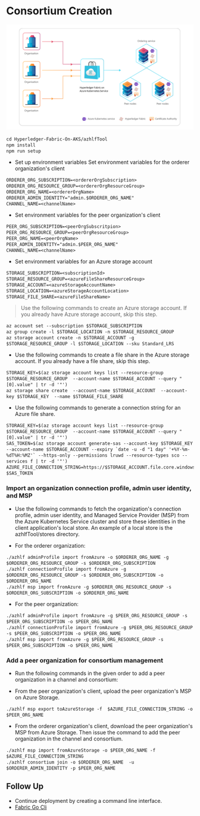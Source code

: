 # Consortium Creation

![consortiums.png](images/consortiums.png)



```
cd Hyperledger-Fabric-On-AKS/azhlfTool 
npm install
npm run setup
```

- Set up environment variables Set environment variables for the orderer organization's client



```
ORDERER_ORG_SUBSCRIPTION=<ordererOrgSubscription>
ORDERER_ORG_RESOURCE_GROUP=<ordererOrgResourceGroup>
ORDERER_ORG_NAME=<ordererOrgName>
ORDERER_ADMIN_IDENTITY="admin.$ORDERER_ORG_NAME"
CHANNEL_NAME=<channelName>
```

- Set environment variables for the peer organization's client



```
PEER_ORG_SUBSCRIPTION=<peerOrgSubscritpion>
PEER_ORG_RESOURCE_GROUP=<peerOrgResourceGroup>
PEER_ORG_NAME=<peerOrgName>
PEER_ADMIN_IDENTITY="admin.$PEER_ORG_NAME"
CHANNEL_NAME=<channelName>
```
- Set environment variables for an Azure storage account



```
STORAGE_SUBSCRIPTION=<subscriptionId>
STORAGE_RESOURCE_GROUP=<azureFileShareResourceGroup>
STORAGE_ACCOUNT=<azureStorageAccountName>
STORAGE_LOCATION=<azureStorageAccountLocation>
STORAGE_FILE_SHARE=<azureFileShareName>
```

> Use the following commands to create an Azure storage account. If you already have Azure storage account, skip this step.



```
az account set --subscription $STORAGE_SUBSCRIPTION
az group create -l $STORAGE_LOCATION -n $STORAGE_RESOURCE_GROUP
az storage account create -n $STORAGE_ACCOUNT -g  $STORAGE_RESOURCE_GROUP -l $STORAGE_LOCATION --sku Standard_LRS
```

- Use the following commands to create a file share in the Azure storage account. If you already have a file share, skip this step.



```
STORAGE_KEY=$(az storage account keys list --resource-group $STORAGE_RESOURCE_GROUP  --account-name $STORAGE_ACCOUNT --query "[0].value" | tr -d '"')
az storage share create  --account-name $STORAGE_ACCOUNT  --account-key $STORAGE_KEY  --name $STORAGE_FILE_SHARE
```

- Use the following commands to generate a connection string for an Azure file share.



```
STORAGE_KEY=$(az storage account keys list --resource-group $STORAGE_RESOURCE_GROUP  --account-name $STORAGE_ACCOUNT --query "[0].value" | tr -d '"')
SAS_TOKEN=$(az storage account generate-sas --account-key $STORAGE_KEY --account-name $STORAGE_ACCOUNT --expiry `date -u -d "1 day" '+%Y-%m-%dT%H:%MZ'` --https-only --permissions lruwd --resource-types sco --services f | tr -d '"')
AZURE_FILE_CONNECTION_STRING=https://$STORAGE_ACCOUNT.file.core.windows.net/$STORAGE_FILE_SHARE?$SAS_TOKEN

```

### Import an organization connection profile, admin user identity, and MSP

- Use the following commands to fetch the organization's connection profile, admin user identity, and Managed Service Provider (MSP) from the Azure Kubernetes Service cluster and store these identities in the client application's local store. An example of a local store is the azhlfTool/stores directory.

- For the orderer organization:


```
./azhlf adminProfile import fromAzure -o $ORDERER_ORG_NAME -g $ORDERER_ORG_RESOURCE_GROUP -s $ORDERER_ORG_SUBSCRIPTION
./azhlf connectionProfile import fromAzure -g $ORDERER_ORG_RESOURCE_GROUP -s $ORDERER_ORG_SUBSCRIPTION -o $ORDERER_ORG_NAME   
./azhlf msp import fromAzure -g $ORDERER_ORG_RESOURCE_GROUP -s $ORDERER_ORG_SUBSCRIPTION -o $ORDERER_ORG_NAME
```


- For the peer organization:


```
./azhlf adminProfile import fromAzure -g $PEER_ORG_RESOURCE_GROUP -s $PEER_ORG_SUBSCRIPTION -o $PEER_ORG_NAME
./azhlf connectionProfile import fromAzure -g $PEER_ORG_RESOURCE_GROUP -s $PEER_ORG_SUBSCRIPTION -o $PEER_ORG_NAME
./azhlf msp import fromAzure -g $PEER_ORG_RESOURCE_GROUP -s $PEER_ORG_SUBSCRIPTION -o $PEER_ORG_NAME
```

### Add a peer organization for consortium management
- Run the following commands in the given order to add a peer organization in a channel and consortium:

- From the peer organization's client, upload the peer organization's MSP on Azure Storage.



```
./azhlf msp export toAzureStorage -f  $AZURE_FILE_CONNECTION_STRING -o $PEER_ORG_NAME
```

- From the orderer organization's client, download the peer organization's MSP from Azure Storage. Then issue the command to add the peer organization in the channel and consortium.




```
./azhlf msp import fromAzureStorage -o $PEER_ORG_NAME -f $AZURE_FILE_CONNECTION_STRING
./azhlf consortium join -o $ORDERER_ORG_NAME  -u $ORDERER_ADMIN_IDENTITY -p $PEER_ORG_NAME
```
  
## Follow Up
- Continue deployment by creating a command line interface.
- [Fabric Go Cli](url)